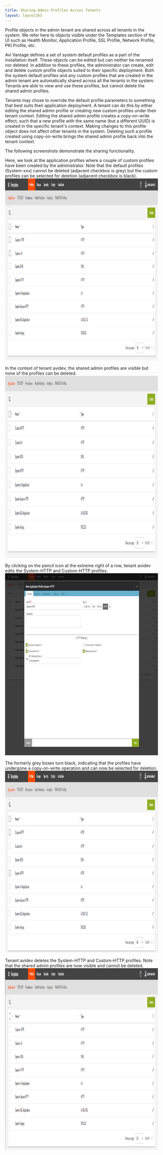 ```yaml
---
title: Sharing Admin Profiles Across Tenants
layout: layout163
---
```

Profile objects in the admin tenant are shared across all tenants in the system. We refer here to objects visible under the Templates section of the UI such as Health Monitor, Application Profile, SSL Profile, Network Profile, PKI Profile, etc.

Avi Vantage defines a set of system default profiles as a part of the installation itself. These objects can be edited but can neither be renamed nor deleted. In addition to these profiles, the administrator can create, edit and delete custom profile objects suited to their specific deployment. Both the system default profiles and any custom profiles that are created in the admin tenant are automatically shared across all the tenants in the system. Tenants are able to view and use these profiles, but cannot delete the shared admin profiles.

Tenants may chose to override the default profile parameters to something that best suits their application deployment. A tenant can do this by either editing the shared admin profile or creating new custom profiles under their tenant context. Editing the shared admin profile creates a copy-on-write effect, such that a new profile with the same name (but a different UUID) is created in the specific tenant's context. Making changes to this profile object does not affect other tenants in the system. Deleting such a profile created using copy-on-write brings the shared admin profile back into the tenant context.

The following screenshots demonstrate the sharing functionality.

Here, we look at the application profiles where a couple of custom profiles have been created by the administrator. Note that the default profiles (System-xxx) cannot be deleted (adjacent checkbox is grey) but the custom profiles can be selected for deletion (adjacent checkbox is black).
<a href="img/sharing-1.png"><img class="alignnone size-full wp-image-18121" src="img/sharing-1.png" alt="sharing-1" width="1600" height="600"></a>

In the context of tenant avidev, the shared admin profiles are visible but none of the profiles can be deleted.
<a href="img/sharing-2.png"><img class="alignnone size-full wp-image-18119" src="img/sharing-2.png" alt="sharing-2" width="1600" height="600"></a>

By clicking on the pencil icon at the extreme right of a row, tenant avidev edits the System-HTTP and Custom-HTTP profiles.
<a href="img/sharing-3.png"><img class="alignnone size-full wp-image-18117" src="img/sharing-3.png" alt="sharing-3" width="1600" height="600"></a>

The formerly grey boxes turn black, indicating that the profiles have undergone a copy-on-write operation and can now be selected for deletion.
<a href="img/sharing-4.png"><img class="alignnone size-full wp-image-18115" src="img/sharing-4.png" alt="sharing-4" width="1600" height="600"></a>

Tenant avidev deletes the System-HTTP and Custom-HTTP profiles. Note that the shared admin profiles are now visible and cannot be deleted.
<a href="img/sharing-5.png"><img class="alignnone size-full wp-image-18113" src="img/sharing-5.png" alt="sharing-5" width="1600" height="600"></a>

